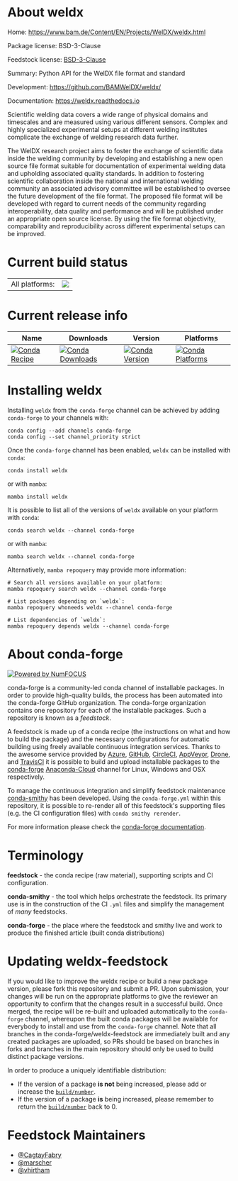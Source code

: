 About weldx
===========

Home: https://www.bam.de/Content/EN/Projects/WelDX/weldx.html

Package license: BSD-3-Clause

Feedstock license: [BSD-3-Clause](https://github.com/conda-forge/weldx-feedstock/blob/main/LICENSE.txt)

Summary: Python API for the WelDX file format and standard

Development: https://github.com/BAMWelDX/weldx/

Documentation: https://weldx.readthedocs.io

Scientific welding data covers a wide range of physical domains and
timescales and are measured using various different sensors. Complex and
highly specialized experimental setups at different welding institutes
complicate the exchange of welding research data further.

The WelDX research project aims to foster the exchange of scientific data
inside the welding community by developing and establishing a new open
source file format suitable for documentation of experimental welding data
and upholding associated quality standards. In addition to fostering
scientific collaboration inside the national and international welding
community an associated advisory committee will be established to oversee
the future development of the file format. The proposed file format will be
developed with regard to current needs of the community regarding
interoperability, data quality and performance and will be published under
an appropriate open source license. By using the file format objectivity,
comparability and reproducibility across different experimental setups can
be improved.


Current build status
====================


<table><tr><td>All platforms:</td>
    <td>
      <a href="https://dev.azure.com/conda-forge/feedstock-builds/_build/latest?definitionId=12037&branchName=main">
        <img src="https://dev.azure.com/conda-forge/feedstock-builds/_apis/build/status/weldx-feedstock?branchName=main">
      </a>
    </td>
  </tr>
</table>

Current release info
====================

| Name | Downloads | Version | Platforms |
| --- | --- | --- | --- |
| [![Conda Recipe](https://img.shields.io/badge/recipe-weldx-green.svg)](https://anaconda.org/conda-forge/weldx) | [![Conda Downloads](https://img.shields.io/conda/dn/conda-forge/weldx.svg)](https://anaconda.org/conda-forge/weldx) | [![Conda Version](https://img.shields.io/conda/vn/conda-forge/weldx.svg)](https://anaconda.org/conda-forge/weldx) | [![Conda Platforms](https://img.shields.io/conda/pn/conda-forge/weldx.svg)](https://anaconda.org/conda-forge/weldx) |

Installing weldx
================

Installing `weldx` from the `conda-forge` channel can be achieved by adding `conda-forge` to your channels with:

```
conda config --add channels conda-forge
conda config --set channel_priority strict
```

Once the `conda-forge` channel has been enabled, `weldx` can be installed with `conda`:

```
conda install weldx
```

or with `mamba`:

```
mamba install weldx
```

It is possible to list all of the versions of `weldx` available on your platform with `conda`:

```
conda search weldx --channel conda-forge
```

or with `mamba`:

```
mamba search weldx --channel conda-forge
```

Alternatively, `mamba repoquery` may provide more information:

```
# Search all versions available on your platform:
mamba repoquery search weldx --channel conda-forge

# List packages depending on `weldx`:
mamba repoquery whoneeds weldx --channel conda-forge

# List dependencies of `weldx`:
mamba repoquery depends weldx --channel conda-forge
```


About conda-forge
=================

[![Powered by
NumFOCUS](https://img.shields.io/badge/powered%20by-NumFOCUS-orange.svg?style=flat&colorA=E1523D&colorB=007D8A)](https://numfocus.org)

conda-forge is a community-led conda channel of installable packages.
In order to provide high-quality builds, the process has been automated into the
conda-forge GitHub organization. The conda-forge organization contains one repository
for each of the installable packages. Such a repository is known as a *feedstock*.

A feedstock is made up of a conda recipe (the instructions on what and how to build
the package) and the necessary configurations for automatic building using freely
available continuous integration services. Thanks to the awesome service provided by
[Azure](https://azure.microsoft.com/en-us/services/devops/), [GitHub](https://github.com/),
[CircleCI](https://circleci.com/), [AppVeyor](https://www.appveyor.com/),
[Drone](https://cloud.drone.io/welcome), and [TravisCI](https://travis-ci.com/)
it is possible to build and upload installable packages to the
[conda-forge](https://anaconda.org/conda-forge) [Anaconda-Cloud](https://anaconda.org/)
channel for Linux, Windows and OSX respectively.

To manage the continuous integration and simplify feedstock maintenance
[conda-smithy](https://github.com/conda-forge/conda-smithy) has been developed.
Using the ``conda-forge.yml`` within this repository, it is possible to re-render all of
this feedstock's supporting files (e.g. the CI configuration files) with ``conda smithy rerender``.

For more information please check the [conda-forge documentation](https://conda-forge.org/docs/).

Terminology
===========

**feedstock** - the conda recipe (raw material), supporting scripts and CI configuration.

**conda-smithy** - the tool which helps orchestrate the feedstock.
                   Its primary use is in the construction of the CI ``.yml`` files
                   and simplify the management of *many* feedstocks.

**conda-forge** - the place where the feedstock and smithy live and work to
                  produce the finished article (built conda distributions)


Updating weldx-feedstock
========================

If you would like to improve the weldx recipe or build a new
package version, please fork this repository and submit a PR. Upon submission,
your changes will be run on the appropriate platforms to give the reviewer an
opportunity to confirm that the changes result in a successful build. Once
merged, the recipe will be re-built and uploaded automatically to the
`conda-forge` channel, whereupon the built conda packages will be available for
everybody to install and use from the `conda-forge` channel.
Note that all branches in the conda-forge/weldx-feedstock are
immediately built and any created packages are uploaded, so PRs should be based
on branches in forks and branches in the main repository should only be used to
build distinct package versions.

In order to produce a uniquely identifiable distribution:
 * If the version of a package **is not** being increased, please add or increase
   the [``build/number``](https://docs.conda.io/projects/conda-build/en/latest/resources/define-metadata.html#build-number-and-string).
 * If the version of a package **is** being increased, please remember to return
   the [``build/number``](https://docs.conda.io/projects/conda-build/en/latest/resources/define-metadata.html#build-number-and-string)
   back to 0.

Feedstock Maintainers
=====================

* [@CagtayFabry](https://github.com/CagtayFabry/)
* [@marscher](https://github.com/marscher/)
* [@vhirtham](https://github.com/vhirtham/)

